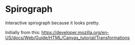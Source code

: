 Spirograph
==========

Interactive spirograph because it looks pretty.

Initially from this: https://developer.mozilla.org/en-US/docs/Web/Guide/HTML/Canvas_tutorial/Transformations
